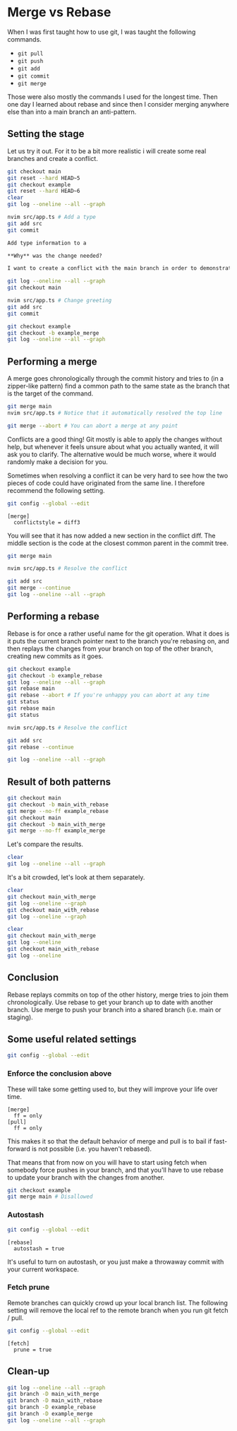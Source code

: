 # Merge vs Rebase

When I was first taught how to use git, I was taught the following commands.

- `git pull`
- `git push`
- `git add`
- `git commit`
- `git merge`

Those were also mostly the commands I used for the longest time. Then one day
I learned about rebase and since then I consider merging anywhere else than into
a main branch an anti-pattern.

## Setting the stage

Let us try it out. For it to be a bit more realistic i will create some real
branches and create a conflict.

```sh
git checkout main
git reset --hard HEAD~5
git checkout example
git reset --hard HEAD~6
clear
git log --oneline --all --graph

nvim src/app.ts # Add a type
git add src
git commit
```

```markdown
Add type information to a

**Why** was the change needed?

I want to create a conflict with the main branch in order to demonstrate rebasing.
```

```sh
git log --oneline --all --graph
git checkout main

nvim src/app.ts # Change greeting
git add src
git commit

git checkout example
git checkout -b example_merge
git log --oneline --all --graph
```

## Performing a merge

A merge goes chronologically through the commit history and tries to (in
a zipper-like pattern) find a common path to the same state as the branch that
is the target of the command.

```sh
git merge main
nvim src/app.ts # Notice that it automatically resolved the top line

git merge --abort # You can abort a merge at any point
```

Conflicts are a good thing! Git mostly is able to apply the changes
without help, but whenever it feels unsure about what you actually wanted, it
will ask you to clarify. The alternative would be much worse, where it would
randomly make a decision for you.

Sometimes when resolving a conflict it can be very hard to see how the two
pieces of code could have originated from the same line. I therefore recommend
the following setting.

```sh
git config --global --edit
```

```gitconfig
[merge]
  conflictstyle = diff3
```

You will see that it has now added a new section in the conflict diff. The
middle section is the code at the closest common parent in the commit tree.

```sh
git merge main

nvim src/app.ts # Resolve the conflict

git add src
git merge --continue
git log --oneline --all --graph
```

## Performing a rebase

Rebase is for once a rather useful name for the git operation. What it does is
it puts the current branch pointer next to the branch you're rebasing on, and
then replays the changes from your branch on top of the other branch, creating
new commits as it goes.

```sh
git checkout example
git checkout -b example_rebase
git log --oneline --all --graph
git rebase main
git rebase --abort # If you're unhappy you can abort at any time
git status
git rebase main
git status

nvim src/app.ts # Resolve the conflict
```

```sh
git add src
git rebase --continue

git log --oneline --all --graph
```

## Result of both patterns

```sh
git checkout main
git checkout -b main_with_rebase
git merge --no-ff example_rebase
git checkout main
git checkout -b main_with_merge
git merge --no-ff example_merge
```

Let's compare the results.

```sh
clear
git log --oneline --all --graph
```

It's a bit crowded, let's look at them separately.

```sh
clear
git checkout main_with_merge
git log --oneline --graph
git checkout main_with_rebase
git log --oneline --graph

clear
git checkout main_with_merge
git log --oneline
git checkout main_with_rebase
git log --oneline
```

## Conclusion

Rebase replays commits on top of the other history, merge tries to join them chronologically. Use rebase to get your branch up to date with another branch. Use merge to push your branch into a shared branch (i.e. main or staging).

## Some useful related settings

```sh
git config --global --edit
```

### Enforce the conclusion above

These will take some getting used to, but they will improve your life over time.

```gitconfig
[merge]
  ff = only
[pull]
  ff = only
```

This makes it so that the default behavior of merge and pull is to bail if
fast-forward is not possible (i.e. you haven't rebased).

That means that from now on you will have to start using fetch when somebody
force pushes in your branch, and that you'll have to use rebase to update your
branch with the changes from another.

```sh
git checkout example
git merge main # Disallowed
```

### Autostash

```sh
git config --global --edit
```

```gitconfig
[rebase]
  autostash = true
```

It's useful to turn on autostash, or you just make a throwaway commit with your
current workspace.

### Fetch prune

Remote branches can quickly crowd up your local branch list. The following
setting will remove the local ref to the remote branch when you run git fetch
/ pull.

```sh
git config --global --edit
```

```gitconfig
[fetch]
  prune = true
```

## Clean-up

```sh
git log --oneline --all --graph
git branch -D main_with_merge
git branch -D main_with_rebase
git branch -D example_rebase
git branch -D example_merge
git log --oneline --all --graph
```
